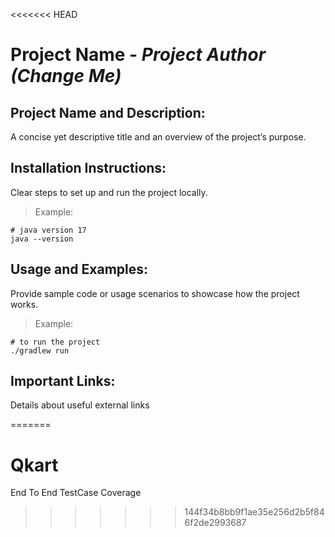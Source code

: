 <<<<<<< HEAD
# Project Name - _Project Author (Change Me)_

## Project Name and Description:
A concise yet descriptive title and an overview of the project’s purpose.

## Installation Instructions:
Clear steps to set up and run the project locally.
> Example:
```
# java version 17
java --version
```

## Usage and Examples:
Provide sample code or usage scenarios to showcase how the project works.
> Example:
```
# to run the project
./gradlew run
```

## Important Links:
Details about useful external links
 
=======
# Qkart
End To End TestCase Coverage
>>>>>>> 144f34b8bb9f1ae35e256d2b5f846f2de2993687
